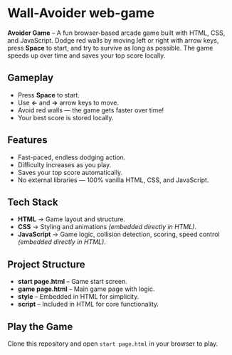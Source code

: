 # Wall-Avoider web-game

**Avoider Game** – A fun browser-based arcade game built with HTML, CSS, and JavaScript. 
Dodge red walls by moving left or right with arrow keys, press **Space** to start, and try to survive as long as possible. 
The game speeds up over time and saves your top score locally.

## Gameplay
- Press **Space** to start.
- Use **←** and **→** arrow keys to move.
- Avoid red walls — the game gets faster over time!
- Your best score is stored locally.

## Features
- Fast-paced, endless dodging action.
- Difficulty increases as you play.
- Saves your top score automatically.
- No external libraries — 100% vanilla HTML, CSS, and JavaScript.

## Tech Stack
- **HTML** → Game layout and structure.
- **CSS** → Styling and animations *(embedded directly in HTML)*.
- **JavaScript** → Game logic, collision detection, scoring, speed control *(embedded directly in HTML)*.

## Project Structure
- **start page.html** – Game start screen.
- **game page.html** – Main game page with logic.
- **style** – Embedded in HTML for simplicity.
- **script** – Included in HTML for core functionality.

## Play the Game
Clone this repository and open `start page.html` in your browser to play.

